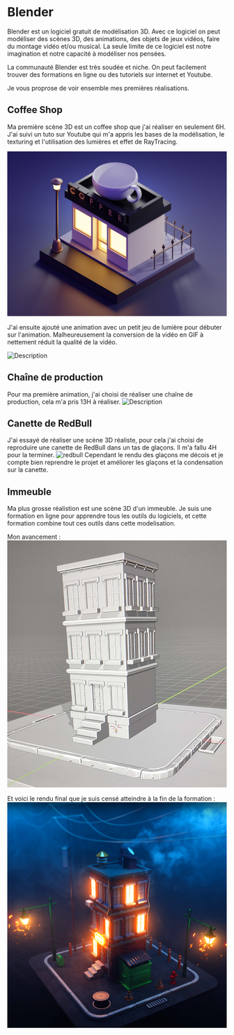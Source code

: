 # Blender

Blender est un logiciel gratuit de modélisation 3D. Avec ce logiciel on peut modéliser des scènes 3D, des animations, des objets de jeux vidéos,
faire du montage vidéo et/ou musical. La seule limite de ce logiciel est notre imagination et notre capacité à modéliser nos pensées.

La communauté Blender est très soudée et niche. On peut facilement trouver des formations en ligne ou des tutoriels sur internet et
Youtube.

Je vous proprose de voir ensemble mes premières réalisations.

## Coffee Shop
Ma première scène 3D est un coffee shop que j'ai réaliser en seulement 6H. J'ai suivi un tuto sur Youtube qui m'a appris les bases de la modélisation, 
le texturing et l'utilisation des lumières et effet de RayTracing.

![coffee](/assets/coffee_shop.png)

J'ai ensuite ajouté une animation avec un petit jeu de lumière pour débuter sur l'animation.
Malheureusement la conversion de la vidéo en GIF à nettement réduit la qualité de la vidéo.

![Description](/assets/0001-0120.gif)

## Chaîne de production
Pour ma première animation, j'ai choisi de réaliser une chaîne de production, cela m'a pris 13H à réaliser.
![Description](/assets/animation.gif)

## Canette de RedBull
J'ai essayé de réaliser une scène 3D réaliste, pour cela j'ai choisi de reproduire une canette de RedBull dans un tas de glaçons. Il m'a fallu 4H pour 
la terminer.
![redbull](/assets/RedBull.png)
Cependant le rendu des glaçons me décois et je compte bien reprendre le projet et améliorer les glaçons et la condensation sur la canette.

## Immeuble
Ma plus grosse réalistion est une scène 3D d'un immeuble. Je suis une formation en ligne pour apprendre tous les outils du logiciels, et 
cette formation combine tout ces outils dans cette modelisation.

Mon avancement :
![immeuble](/assets/immeuble.jpg)

Et voici le rendu final que je suis censé atteindre à la fin de la formation :
![final](/assets/image.png)

